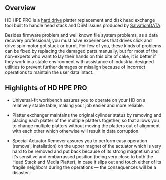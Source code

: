 ## Overview

HD HPE PRO is a [hard drive](hard_drive "wikilink") platter replacement
and disk head exchange tool built to handle head stack and DSM issues
produced by [SalvationDATA](SalvationDATA "wikilink").

Besides firmware problem and well known file system problems, as a data
recovery professional, you must have experiences that drives click and
drive spin motor got stuck or burnt. For few of you, these kinds of
problems can be fixed by replacing the damaged parts manually, but for
most of the non-experts who want to lay their hands on this bite of
cake, it is better if they work in a stable environment with assistance
of industrial designed utilities to prevent further damages or misalign
because of incorrect operations to maintain the user data intact.

## Highlights of HD HPE PRO

- Universal-fit workbench assures you to operate on your HD on a
  relatively stable table, making your job easier and more reliable.

<!-- -->

- Platter exchanger maintains the original cylinder status by removing
  and placing each platter of the multiple platters together, so that
  allows you to change multiple platters without moving the platters out
  of alignment with each other which otherwise will result in data
  corruption.

<!-- -->

- Special Actuator Remover assures you to perform easy operation
  (removal, installation) on the upper magnet of the actuator which is
  very hard to be removed and put back because of its strong magnetism
  and it’s sensitive and embarrassed position (being very close to both
  the Head Stack and Media Platter), in case it slips out and touch
  either of its fragile neighbors during the operations — the
  consequences will be a disaster.